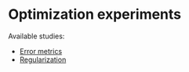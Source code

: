 # **Optimization experiments**

Available studies:

- [Error metrics](https://github.com/matheusomendonca/optimization_experiments/blob/master/Optimization_Error_measures.ipynb)
- [Regularization](https://github.com/matheusomendonca/optimization_experiments/blob/master/Regularization_Experiment.ipynb)
